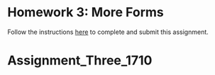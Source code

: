 # Homework 3: More Forms

Follow the instructions [here](https://github.com/Tech-at-DU/ACS1710-Web-Architecture/blob/master/Assignments/03-More-Forms.md) to complete and submit this assignment.
# Assignment_Three_1710
